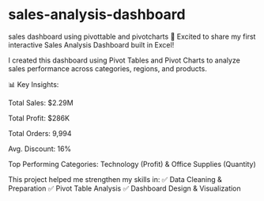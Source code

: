 # sales-analysis-dashboard
sales dashboard using pivottable and pivotcharts
🚀 Excited to share my first interactive Sales Analysis Dashboard built in Excel!

I created this dashboard using Pivot Tables and Pivot Charts to analyze sales performance across categories, regions, and products.

📊 Key Insights:

Total Sales: $2.29M

Total Profit: $286K

Total Orders: 9,994

Avg. Discount: 16%

Top Performing Categories: Technology (Profit) & Office Supplies (Quantity)

This project helped me strengthen my skills in:
✅ Data Cleaning & Preparation
✅ Pivot Table Analysis
✅ Dashboard Design & Visualization
